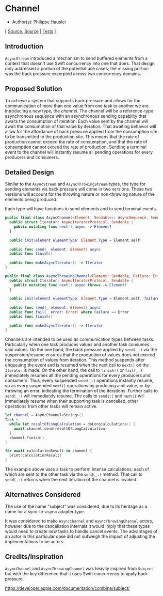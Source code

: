 # Channel

* Author(s): [Philippe Hausler](https://github.com/phausler)

[
[Source](https://github.com/apple/swift-async-algorithms/blob/main/Sources/AsyncAlgorithms/AsyncChannel.swift),
[Source](https://github.com/apple/swift-async-algorithms/blob/main/Sources/AsyncAlgorithms/AsyncThrowingChannel.swift) |
[Tests](https://github.com/apple/swift-async-algorithms/blob/main/Tests/AsyncAlgorithmsTests/TestChannel.swift)
]

## Introduction

`AsyncStream` introduced a mechanism to send buffered elements from a context that doesn't use Swift concurrency into one that does. That design only addressed a portion of the potential use cases; the missing portion was the back pressure excerpted across two concurrency domains. 

## Proposed Solution

To achieve a system that supports back pressure and allows for the communication of more than one value from one task to another we are introducing a new type, the _channel_. The channel will be a reference-type asynchronous sequence with an asynchronous sending capability that awaits the consumption of iteration. Each value sent by the channel will await the consumption of that value by iteration. That awaiting behavior will allow for the affordance of back pressure applied from the consumption site to be transmitted to the production site. This means that the rate of production cannot exceed the rate of consumption, and that the rate of consumption cannot exceed the rate of production. Sending a terminal event to the channel will instantly resume all pending operations for every producers and consumers.

## Detailed Design

Similar to the `AsyncStream` and `AsyncThrowingStream` types, the type for sending elements via back pressure will come in two versions. These two versions will account for the throwing nature or non-throwing nature of the elements being produced. 

Each type will have functions to send elements and to send terminal events. 

```swift
public final class AsyncChannel<Element: Sendable>: AsyncSequence, Sendable {
  public struct Iterator: AsyncIteratorProtocol, Sendable {
    public mutating func next() async -> Element?
  }
  
  public init(element elementType: Element.Type = Element.self)
  
  public func send(_ element: Element) async
  public func finish()
  
  public func makeAsyncIterator() -> Iterator
}

public final class AsyncThrowingChannel<Element: Sendable, Failure: Error>: AsyncSequence, Sendable {
  public struct Iterator: AsyncIteratorProtocol, Sendable {
    public mutating func next() async throws -> Element?
  }
  
  public init(element elementType: Element.Type = Element.self, failure failureType: Failure.Type = Failure.self)
  
  public func send(_ element: Element) async
  public func fail(_ error: Error) where Failure == Error
  public func finish()
  
  public func makeAsyncIterator() -> Iterator
}
```

Channels are intended to be used as communication types between tasks. Particularly when one task produces values and another task consumes said values. On the one hand, the back pressure applied by `send(_:)` via the suspension/resume ensures that the production of values does not exceed the consumption of values from iteration. This method suspends after enqueuing the event and is resumed when the next call to `next()` on the `Iterator` is made. On the other hand, the call to `finish()` or `fail(_:)` immediately resumes all the pending operations for every producers and consumers. Thus, every suspended `send(_:)` operations instantly resume, so as every suspended `next()` operations by producing a nil value, or by throwing an error, indicating the termination of the iterations. Further calls to `send(_:)` will immediately resume. The calls to `send(:)` and `next()` will immediately resume when their supporting task is cancelled, other operations from other tasks will remain active.

```swift
let channel = AsyncChannel<String>()
Task {
  while let resultOfLongCalculation = doLongCalculations() {
    await channel.send(resultOfLongCalculation)
  }
  channel.finish()
}

for await calculationResult in channel {
  print(calculationResult)
}
```

The example above uses a task to perform intense calculations; each of which are sent to the other task via the `send(_:)` method. That call to `send(_:)` returns when the next iteration of the channel is invoked. 

## Alternatives Considered

The use of the name "subject" was considered, due to its heritage as a name for a sync-to-async adapter type.

It was considered to make `AsyncChannel` and `AsyncThrowingChannel` actors, however due to the cancellation internals it would imply that these types would need to create new tasks to handle cancel events. The advantages of an actor in this particular case did not outweigh the impact of adjusting the implementations to be actors.

## Credits/Inspiration

`AsyncChannel` and `AsyncThrowingChannel` was heavily inspired from `Subject` but with the key difference that it uses Swift concurrency to apply back pressure.

https://developer.apple.com/documentation/combine/subject/
